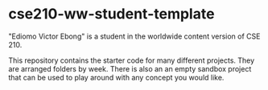 # cse210-ww-student-template
"Ediomo Victor Ebong" is a student in the worldwide content version of CSE 210.

This repository contains the starter code for many different projects. They are arranged folders by week. There is also an an empty sandbox project that can be used to play around with any concept you would like.
